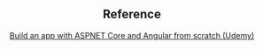<h2 align="center"> Reference </h2> 
<a align="center" href="https://www.udemy.com/course/build-an-app-with-aspnet-core-and-angular-from-scratch/"><p> Build an app with ASPNET Core and Angular from scratch (Udemy)</p> </a>
